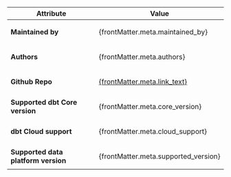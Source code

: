 <table>
  <thead>
    <tr>
      <th>Attribute</th><th>Value</th>
    </tr>
  </thead>
  <tbody>
    <tr>
      <td><strong>Maintained by</strong></td>
      <td><p>{frontMatter.meta.maintained_by}</p></td>
    </tr>
    <tr>
      <td><strong>Authors</strong></td>
      <td><p>{frontMatter.meta.authors}</p></td>
    </tr>
    <tr>
      <td><strong>Github Repo</strong></td>
      <td><p><a href={frontMatter.meta.github_repo}>{frontMatter.meta.link_text}</a></p></td>
    </tr>
    <tr>
      <td><strong>Supported dbt Core version</strong></td>
      <td><p>{frontMatter.meta.core_version}</p></td>
    </tr>
      <tr><td><strong>dbt Cloud support</strong></td>
      <td><p>{frontMatter.meta.cloud_support}</p></td>
    </tr>
    <tr>
      <td><strong>Supported data platform version</strong></td>
      <td><p>{frontMatter.meta.supported_version}</p></td>
    </tr>
  </tbody>
</table>